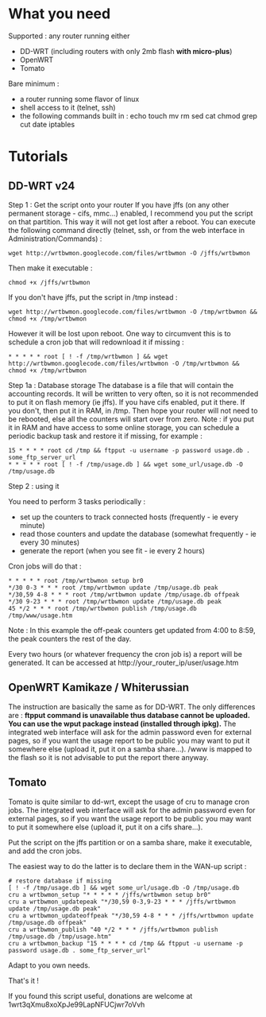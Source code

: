 # What you need #

Supported : any router running either
  * DD-WRT (including routers with only 2mb flash **with micro-plus**)
  * OpenWRT
  * Tomato

Bare minimum :
  * a router running some flavor of linux
  * shell access to it (telnet, ssh)
  * the following commands built in : echo touch mv rm sed cat chmod grep cut date iptables

# Tutorials #

## DD-WRT v24 ##
Step 1 : Get the script onto your router
If you have jffs (on any other permanent storage - cifs, mmc...) enabled, I recommend you put the script on that partition. This way it will not get lost after a reboot. You can execute the following command directly (telnet, ssh, or from the web interface in Administration/Commands) :
```
wget http://wrtbwmon.googlecode.com/files/wrtbwmon -O /jffs/wrtbwmon
```
Then make it executable :
```
chmod +x /jffs/wrtbwmon
```

If you don't have jffs, put the script in /tmp instead :
```
wget http://wrtbwmon.googlecode.com/files/wrtbwmon -O /tmp/wrtbwmon && chmod +x /tmp/wrtbwmon
```
However it will be lost upon reboot. One way to circumvent this is to schedule a cron job that will redownload it if missing :
```
* * * * * root [ ! -f /tmp/wrtbwmon ] && wget http://wrtbwmon.googlecode.com/files/wrtbwmon -O /tmp/wrtbwmon && chmod +x /tmp/wrtbwmon
```

Step 1a : Database storage
The database is a file that will contain the accounting records. It will be written to very often, so it is not recommended to put it on flash memory (ie jffs).
If you have cifs enabled, put it there.
If you don't, then put it in RAM, in /tmp. Then hope your router will not need to be rebooted, else all the counters will start over from zero.
Note : if you put it in RAM and have access to some online storage, you can schedule a periodic backup task and restore it if missing, for example :
```
15 * * * * root cd /tmp && ftpput -u username -p password usage.db . some_ftp_server_url
* * * * * root [ ! -f /tmp/usage.db ] && wget some_url/usage.db -O /tmp/usage.db
```

Step 2 : using it

You need to perform 3 tasks periodically :
  * set up the counters to track connected hosts (frequently - ie every minute)
  * read those counters and update the database (somewhat frequently - ie every 30 minutes)
  * generate the report (when you see fit - ie every 2 hours)

Cron jobs will do that :
```
* * * * * root /tmp/wrtbwmon setup br0
*/30 0-3 * * * root /tmp/wrtbwmon update /tmp/usage.db peak
*/30,59 4-8 * * * root /tmp/wrtbwmon update /tmp/usage.db offpeak
*/30 9-23 * * * root /tmp/wrtbwmon update /tmp/usage.db peak
45 */2 * * * root /tmp/wrtbwmon publish /tmp/usage.db /tmp/www/usage.htm
```

Note : In this example the off-peak counters get updated from 4:00 to 8:59, the peak counters the rest of the day.

Every two hours (or whatever frequency the cron job is) a report will be generated. It can be accessed at http://your_router_ip/user/usage.htm

## OpenWRT Kamikaze / Whiterussian ##

The instruction are basically the same as for DD-WRT. The only differences are :
**ftpput command is unavailable thus database cannot be uploaded. You can use the wput package instead (installed through ipkg).** The integrated web interface will ask for the admin password even for external pages, so if you want the usage report to be public you may want to put it somewhere else (upload it, put it on a samba share...). /www is mapped to the flash so it is not advisable to put the report there anyway.

## Tomato ##

Tomato is quite similar to dd-wrt, except the usage of cru to manage cron jobs.
The integrated web interface will ask for the admin password even for external pages, so if you want the usage report to be public you may want to put it somewhere else (upload it, put it on a cifs share...).

Put the script on the jffs partition or on a samba share, make it executable, and add the cron jobs.

The easiest way to do the latter is to declare them in the WAN-up script :

```
# restore database if missing
[ ! -f /tmp/usage.db ] && wget some_url/usage.db -O /tmp/usage.db
cru a wrtbwmon_setup "* * * * * /jffs/wrtbwmon setup br0"
cru a wrtbwmon_updatepeak "*/30,59 0-3,9-23 * * * /jffs/wrtbwmon update /tmp/usage.db peak"
cru a wrtbwmon_updateoffpeak "*/30,59 4-8 * * * /jffs/wrtbwmon update /tmp/usage.db offpeak"
cru a wrtbwmon_publish "40 */2 * * * /jffs/wrtbwmon publish /tmp/usage.db /tmp/usage.htm"
cru a wrtbwmon_backup "15 * * * * cd /tmp && ftpput -u username -p password usage.db . some_ftp_server_url"
```

Adapt to you own needs.


That's it !

If you found this script useful, donations are welcome at 1wrt3qXmu8xoXpJe99LapNFUCjwr7oVvh